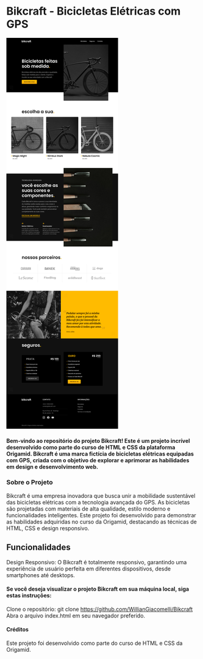 # Bikcraft - Bicicletas Elétricas com GPS

<div style="margin:0 auto">
  <img src="./home.png">
</div>

#### Bem-vindo ao repositório do projeto Bikcraft! Este é um projeto incrível desenvolvido como parte do curso de HTML e CSS da plataforma Origamid. Bikcraft é uma marca fictícia de bicicletas elétricas equipadas com GPS, criada com o objetivo de explorar e aprimorar as habilidades em design e desenvolvimento web.

### Sobre o Projeto

Bikcraft é uma empresa inovadora que busca unir a mobilidade sustentável das bicicletas elétricas com a tecnologia avançada do GPS. As bicicletas são projetadas com materiais de alta qualidade, estilo moderno e funcionalidades inteligentes. Este projeto foi desenvolvido para demonstrar as habilidades adquiridas no curso da Origamid, destacando as técnicas de HTML, CSS e design responsivo.

## Funcionalidades

Design Responsivo: O Bikcraft é totalmente responsivo, garantindo uma experiência de usuário perfeita em diferentes dispositivos, desde smartphones até desktops.

#### Se você deseja visualizar o projeto Bikcraft em sua máquina local, siga estas instruções:

Clone o repositório: git clone https://github.com/WillianGiacomelli/Bikcraft<br>
Abra o arquivo index.html em seu navegador preferido.<br>

#### Créditos

Este projeto foi desenvolvido como parte do curso de HTML e CSS da Origamid.<br>
